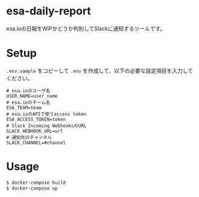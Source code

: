 # esa-daily-report

esa.ioの日報をWIPかどうか判別してSlackに通知するツールです。

# Setup
`.env.sample` をコピーして `.env` を作成して、以下の必要な設定項目を入力してください。

```
# esa.ioのユーザ名
USER_NAME=user_name
# esa.ioのチーム名
ESA_TEAM=team
# esa.ioのAPIで使うaccess token
ESA_ACCESS_TOKEN=token
# Slack Incoming WebhooksのURL
SLACK_WEBHOOK_URL=url
# 通知先のチャンネル
SLACK_CHANNEL=#channel
```

# Usage

```sh
$ docker-compose build
$ docker-compose up
```
